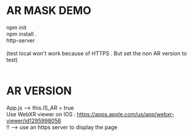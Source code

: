 # AR MASK DEMO

npm init<br/>
npm install .<br/>
http-server<br/>
<br/>
(test local won't work because of HTTPS . But set the non AR version to test)<br/>
<br/>
# AR VERSION

App.js --> this.IS_AR = true<br/>
Use WebXR viewer on IOS : https://apps.apple.com/us/app/webxr-viewer/id1295998056<br/>
!! --> use an https server to display the page<br/>
